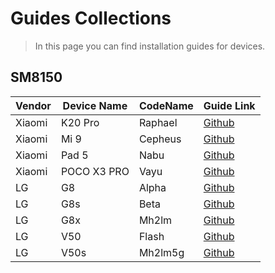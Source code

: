# Guides Collections
> In this page you can find installation guides for devices.

## SM8150
| Vendor  | Device Name | CodeName  | Guide Link                                                             |
|---------|-------------|-----------|------------------------------------------------------------------------|
| Xiaomi  | K20 Pro     | Raphael   | [Github](https://github.com/graphiks/woa-raphael)                      |
| Xiaomi  | Mi 9        | Cepheus   | [Github](https://github.com/woacepheus/Port-Windows-11-Xiaomi-Mi-9)    |
| Xiaomi  | Pad 5       | Nabu      | [Github](https://github.com/erdilS/Port-Windows-11-Xiaomi-Pad-5)       |
| Xiaomi  | POCO X3 PRO | Vayu      | [Github](https://github.com/n00b69/woa-vayu)                           |
| LG      | G8          | Alpha     | [Github](https://github.com/n00b69/woa-alphaplus)                      |
| LG      | G8s         | Beta      | [Github](https://github.com/n00b69/woa-betalm)                         |
| LG      | G8x         | Mh2lm     | [Github](https://github.com/n00b69/woa-mh2lm)                          |
| LG      | V50         | Flash     | [Github](https://github.com/n00b69/woa-flashlmdd)                      |
| LG      | V50s        | Mh2lm5g   | [Github](https://github.com/n00b69/woa-mh2lm5g)                        |


